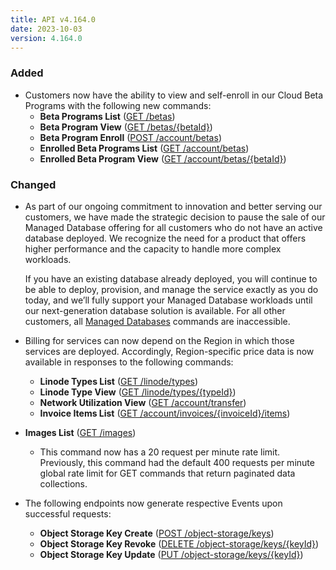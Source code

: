 ```yaml
---
title: API v4.164.0
date: 2023-10-03
version: 4.164.0
---
```


### Added

* Customers now have the ability to view and self-enroll in our Cloud Beta Programs with the following new commands:
  * **Beta Programs List** ([GET /betas](/docs/api/beta-programs/#beta-programs-list))
  * **Beta Program View** ([GET /betas/{betaId}](/docs/api/beta-programs/#beta-program-view))
  * **Beta Program Enroll** ([POST /account/betas](/docs/api/beta-programs/#beta-program-enroll))
  * **Enrolled Beta Programs List** ([GET /account/betas](/docs/api/beta-programs/#enrolled-beta-programs-list))
  * **Enrolled Beta Program View** ([GET /account/betas/{betaId}](/docs/api/beta-programs/#enrolled-beta-program-view))

### Changed

* As part of our ongoing commitment to innovation and better serving our customers, we have made the strategic decision to pause the sale of our Managed Database offering for all customers who do not have an active database deployed. We recognize the need for a product that offers higher performance and the capacity to handle more complex workloads.

  If you have an existing database already deployed, you will continue to be able to deploy, provision, and manage the service exactly as you do today, and we’ll fully support your Managed Database workloads until our next-generation database solution is available. For all other customers, all [Managed Databases](/docs/api/databases/) commands are inaccessible.

* Billing for services can now depend on the Region in which those services are deployed. Accordingly, Region-specific price data is now available in responses to the following commands:
  * **Linode Types List** ([GET /linode/types](/docs/api/linode-types/#types-list))
  * **Linode Type View** ([GET /linode/types/{typeId}](/docs/api/linode-types/#type-view))
  * **Network Utilization View** ([GET /account/transfer](/docs/api/account/#network-utilization-view))
  * **Invoice Items List** ([GET /account/invoices/{invoiceId}/items](/docs/api/account/#invoice-items-list))

* **Images List** ([GET /images](/docs/api/images/#images-list))
  * This command now has a 20 request per minute rate limit. Previously, this command had the default 400 requests per minute global rate limit for GET commands that return paginated data collections.

* The following endpoints now generate respective Events upon successful requests:
  * **Object Storage Key Create** ([POST /object-storage/keys](/docs/api/object-storage/#object-storage-key-create))
  * **Object Storage Key Revoke** ([DELETE /object-storage/keys/{keyId}](/docs/api/object-storage/#object-storage-key-revoke))
  * **Object Storage Key Update** ([PUT /object-storage/keys/{keyId}](/docs/api/object-storage/#object-storage-key-update))
